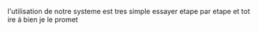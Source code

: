 l'utilisation de notre systeme est tres simple 
essayer etape par etape et tot ire á bien je le promet